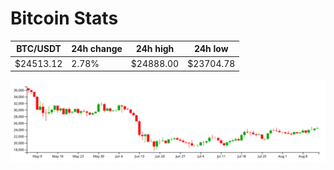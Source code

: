 # Bitcoin Stats

BTC/USDT|24h change|24h high|24h low|
|---|---|---|---|
|$24513.12|2.78%|$24888.00|$23704.78|

<img src="./chart.svg">
